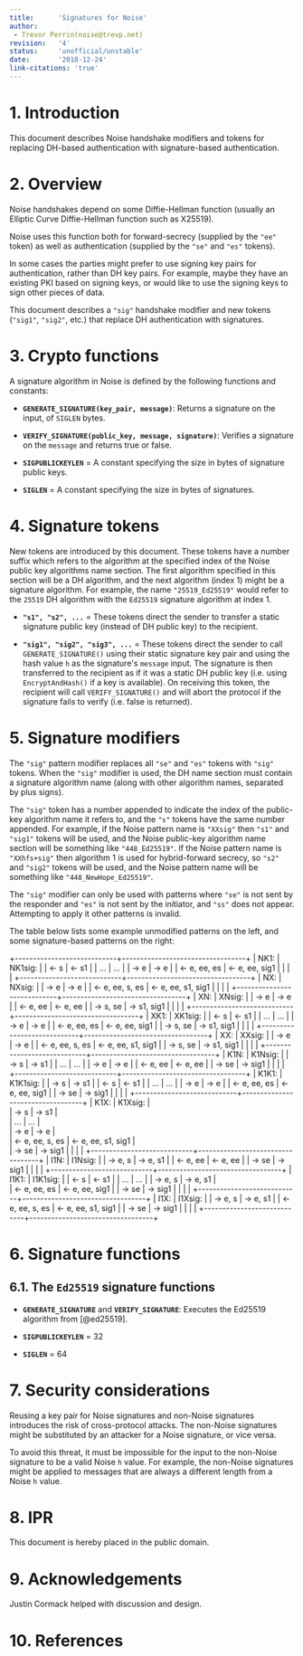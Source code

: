 ```yaml
---
title:      'Signatures for Noise'
author:
 - Trevor Perrin(noise@trevp.net)
revision:   '4'
status:     'unofficial/unstable'
date:       '2018-12-24'
link-citations: 'true'
---
```


# 1. Introduction

This document describes Noise handshake modifiers and tokens for replacing DH-based
authentication with signature-based authentication.

# 2. Overview

Noise handshakes depend on some Diffie-Hellman function (usually an Elliptic Curve Diffie-Hellman function such as X25519).

Noise uses this function both for forward-secrecy (supplied by the `"ee"` token) as well as authentication (supplied by the `"se"` and `"es"` tokens).

In some cases the parties might prefer to use signing key pairs for authentication, rather than DH key pairs.  For example, maybe they have an existing PKI based on signing keys, or would like to use the signing keys to sign other pieces of data.

This document describes a `"sig"` handshake modifier and new tokens (`"sig1"`, `"sig2"`, etc.) that replace DH authentication with signatures.


# 3.  Crypto functions

A signature algorithm in Noise is defined by the following functions and constants:

 * **`GENERATE_SIGNATURE(key_pair, message)`**: Returns a signature on the input, of `SIGLEN` bytes.

 * **`VERIFY_SIGNATURE(public_key, message, signature)`**: Verifies a signature on the `message` and returns true or false.

 * **`SIGPUBLICKEYLEN`** = A constant specifying the size in bytes of signature public keys.

 * **`SIGLEN`** = A constant specifying the size in bytes of signatures.


# 4.  Signature tokens

New tokens are introduced by this document.  These tokens have a number suffix which refers to the algorithm at the specified index of the Noise public key algorithms name section.  The first algorithm specified in this section will be a DH algorithm, and the next algorithm (index 1) might be a signature algorithm.  For example, the name `"25519_Ed25519"` would refer to the `25519` DH algorithm with the `Ed25519` signature algorithm at index 1.

 * **`"s1", "s2", ...`** = These tokens direct the sender to transfer a static signature public key (instead of DH public key) to the recipient.  

 * **`"sig1", "sig2", "sig3", ...`** = These tokens direct the sender to call `GENERATE_SIGNATURE()` using their static signature key pair and using the hash value `h` as the signature's `message` input.  The signature is then transferred to the recipient as if it was a static DH public key (i.e. using `EncryptAndHash()` if a key is available).  On receiving this token, the recipient will call `VERIFY_SIGNATURE()` and will abort the protocol if the signature fails to verify (i.e. false is returned).

# 5. Signature modifiers

The `"sig"` pattern modifier replaces all `"se"` and `"es"` tokens with `"sig"` tokens.  When the `"sig"` modifier is used, the DH name section must contain a signature algorithm name (along with other algorithm names, separated by plus signs).

The `"sig"` token has a number appended to indicate the index of the public-key algorithm name it refers to, and the `"s"` tokens have the same number appended.  For example, if the Noise pattern name is `"XXsig"` then `"s1"` and `"sig1"` tokens will be used, and the Noise public-key algorithm name section will be something like `"448_Ed25519"`.  If the Noise pattern name is `"XXhfs+sig"` then algorithm 1 is used for hybrid-forward secrecy, so `"s2"` and `"sig2"` tokens will be used, and the Noise pattern name will be something like `"448_NewHope_Ed25519"`.

The `"sig"` modifier can only be used with patterns where `"se"` is not sent by the responder and `"es"` is not sent by the initiator, and `"ss"` does not appear.  Attempting to apply it other patterns is invalid.

The table below lists some example unmodified patterns on the left, and some
signature-based patterns on the right:

+----------------------------+----------------------------------+
|     NK1:                   |         NK1sig:                  |
|       <- s                 |           <- s1                  |
|       ...                  |           ...                    |
|       -> e                 |           -> e                   |
|       <- e, ee, es         |           <- e, ee, sig1         |
|                            |                                  |
+----------------------------+----------------------------------+
|     NX:                    |         NXsig:                   |
|       -> e                 |           -> e                   |
|       <- e, ee, s, es      |           <- e, ee, s1, sig1     |
|                            |                                  |
+----------------------------+----------------------------------+
|     XN:                    |         XNsig:                   |
|       -> e                 |           -> e                   |
|       <- e, ee             |           <- e, ee               |
|       -> s, se             |           -> s1, sig1            |
|                            |                                  |
+----------------------------+----------------------------------+
|     XK1:                   |         XK1sig:                  | 
|       <- s                 |           <- s1                  | 
|       ...                  |           ...                    | 
|       -> e                 |           -> e                   | 
|       <- e, ee, es         |           <- e, ee, sig1         | 
|       -> s, se             |           -> s1, sig1            | 
|                            |                                  |
+----------------------------+----------------------------------+
|     XX:                    |         XXsig:                   |
|       -> e                 |           -> e                   |
|       <- e, ee, s, es      |           <- e, ee, s1, sig1     |
|       -> s, se             |           -> s1, sig1            |
|                            |                                  |
+----------------------------+----------------------------------+ 
|     K1N:                   |         K1Nsig:                  |
|       -> s                 |          -> s1                   |
|       ...                  |          ...                     |
|       -> e                 |          -> e                    |
|       <- e, ee             |          <- e, ee                |
|       -> se                |          -> sig1                 |
|                            |                                  |
+----------------------------+----------------------------------+
|     K1K1:                  |         K1K1sig:                 |
|       -> s                 |           -> s1                  |
|       <- s                 |           <- s1                  |
|       ...                  |           ...                    |
|       -> e                 |           -> e                   |
|       <- e, ee, es         |           <- e, ee, sig1         |
|       -> se                |           -> sig1                |
|                            |                                  |
+----------------------------+----------------------------------+
|     K1X:                   |         K1Xsig:                  |  
|       -> s                 |           -> s1                  |  
|       ...                  |           ...                    |  
|       -> e                 |           -> e                   |  
|       <- e, ee, s, es      |           <- e, ee, s1, sig1     |  
|       -> se                |           -> sig1                |
|                            |                                  |
+----------------------------+----------------------------------+
|     I1N:                   |         I1Nsig:                  |
|       -> e, s              |           -> e, s1               |
|       <- e, ee             |           <- e, ee               |
|       -> se                |           -> sig1                |
|                            |                                  |
+----------------------------+----------------------------------+
|     I1K1:                  |         I1K1sig:                 |
|       <- s                 |           <- s1                  |
|       ...                  |           ...                    |
|       -> e, s              |           -> e, s1               |  
|       <- e, ee, es         |           <- e, ee, sig1         |
|       -> se                |           -> sig1                | 
|                            |                                  |
+----------------------------+----------------------------------+
|     I1X:                   |         I1Xsig:                  |
|       -> e, s              |           -> e, s1               |
|       <- e, ee, s, es      |           <- e, ee, s1, sig1     |
|       -> se                |           -> sig1                |
|                            |                                  |
+----------------------------+----------------------------------+


# 6. Signature functions

## 6.1. The `Ed25519` signature functions

 * **`GENERATE_SIGNATURE`** and **`VERIFY_SIGNATURE`**:  Executes the Ed25519 algorithm from [@ed25519].

 * **`SIGPUBLICKEYLEN`** = 32

 * **`SIGLEN`** = 64


# 7. Security considerations

Reusing a key pair for Noise signatures and non-Noise signatures introduces the risk of cross-protocol attacks.  The non-Noise signatures might be substituted by an attacker for a Noise signature, or vice versa.

To avoid this threat, it must be impossible for the input to the non-Noise signature to be a valid Noise `h` value.  For example, the non-Noise signatures might be applied to messages that are always a different length from a Noise `h` value.
 

# 8. IPR

This document is hereby placed in the public domain.

# 9. Acknowledgements

Justin Cormack helped with discussion and design.

# 10.  References
